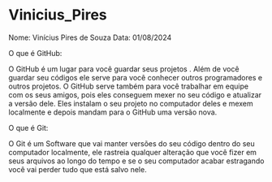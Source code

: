 # Vinicius_Pires
Nome: Vinícius Pires de Souza 
Data: 01/08/2024 

O que é GitHub: 

O GitHub é um lugar para você guardar seus projetos . Além de você guardar seu códigos ele serve para você conhecer outros programadores e outros projetos. O GitHub serve também para você trabalhar em equipe com os seus amigos, pois eles conseguem mexer no seu código e atualizar a versão dele. Eles instalam o seu projeto no computador deles e mexem localmente e depois mandam para o GitHub uma versão nova. 
 
O que é Git: 

O Git é um Software que vai manter versões do seu código dentro do seu computador localmente, ele rastreia qualquer alteração que você fizer em seus arquivos ao longo do tempo e se o seu computador acabar estragando você vai perder tudo que está salvo nele. 
